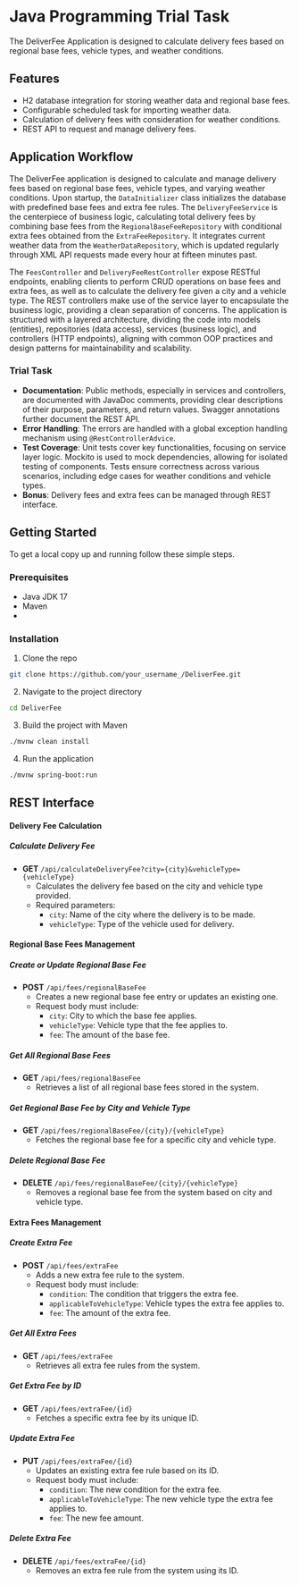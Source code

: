 # Java Programming Trial Task

The DeliverFee Application is designed to calculate delivery fees based on regional base fees, vehicle types, and weather conditions.

## Features

- H2 database integration for storing weather data and regional base fees.
- Configurable scheduled task for importing weather data.
- Calculation of delivery fees with consideration for weather conditions.
- REST API to request and manage delivery fees.

## Application Workflow

The DeliverFee application is designed to calculate and manage delivery fees based on regional base fees, vehicle types, and varying weather conditions. Upon startup, the `DataInitializer` class initializes the database with predefined base fees and extra fee rules. The `DeliveryFeeService` is the centerpiece of business logic, calculating total delivery fees by combining base fees from the `RegionalBaseFeeRepository` with conditional extra fees obtained from the `ExtraFeeRepository`. It integrates current weather data from the `WeatherDataRepository`, which is updated regularly through XML API requests made every hour at fifteen minutes past.

The `FeesController` and `DeliveryFeeRestController` expose RESTful endpoints, enabling clients to perform CRUD operations on base fees and extra fees, as well as to calculate the delivery fee given a city and a vehicle type. The REST controllers make use of the service layer to encapsulate the business logic, providing a clean separation of concerns. The application is structured with a layered architecture, dividing the code into models (entities), repositories (data access), services (business logic), and controllers (HTTP endpoints), aligning with common OOP practices and design patterns for maintainability and scalability.

### Trial Task
- **Documentation**: Public methods, especially in services and controllers, are documented with JavaDoc comments, providing clear descriptions of their purpose, parameters, and return values. Swagger annotations further document the REST API.
- **Error Handling**: The errors are handled with a global exception handling mechanism using `@RestControllerAdvice`.
- **Test Coverage**: Unit tests cover key functionalities, focusing on service layer logic. Mockito is used to mock dependencies, allowing for isolated testing of components. Tests ensure correctness across various scenarios, including edge cases for weather conditions and vehicle types.
- **Bonus**: Delivery fees and extra fees can be managed through REST interface.

## Getting Started

To get a local copy up and running follow these simple steps.

### Prerequisites

- Java JDK 17
- Maven
- 
### Installation

1. Clone the repo
  ```sh
  git clone https://github.com/your_username_/DeliverFee.git
  ```
2. Navigate to the project directory
  ```sh
  cd DeliverFee
  ```
3. Build the project with Maven
  ```sh
  ./mvnw clean install
  ```
4. Run the application
  ```sh
  ./mvnw spring-boot:run
  ```

## REST Interface
#### Delivery Fee Calculation

##### Calculate Delivery Fee
- **GET** `/api/calculateDeliveryFee?city={city}&vehicleType={vehicleType}`
  - Calculates the delivery fee based on the city and vehicle type provided.
  - Required parameters:
    - `city`: Name of the city where the delivery is to be made.
    - `vehicleType`: Type of the vehicle used for delivery.

#### Regional Base Fees Management

##### Create or Update Regional Base Fee
- **POST** `/api/fees/regionalBaseFee`
  - Creates a new regional base fee entry or updates an existing one.
  - Request body must include:
    - `city`: City to which the base fee applies.
    - `vehicleType`: Vehicle type that the fee applies to.
    - `fee`: The amount of the base fee.

##### Get All Regional Base Fees
- **GET** `/api/fees/regionalBaseFee`
  - Retrieves a list of all regional base fees stored in the system.

##### Get Regional Base Fee by City and Vehicle Type
- **GET** `/api/fees/regionalBaseFee/{city}/{vehicleType}`
  - Fetches the regional base fee for a specific city and vehicle type.

##### Delete Regional Base Fee
- **DELETE** `/api/fees/regionalBaseFee/{city}/{vehicleType}`
  - Removes a regional base fee from the system based on city and vehicle type.

#### Extra Fees Management

##### Create Extra Fee
- **POST** `/api/fees/extraFee`
  - Adds a new extra fee rule to the system.
  - Request body must include:
    - `condition`: The condition that triggers the extra fee.
    - `applicableToVehicleType`: Vehicle types the extra fee applies to.
    - `fee`: The amount of the extra fee.

##### Get All Extra Fees
- **GET** `/api/fees/extraFee`
  - Retrieves all extra fee rules from the system.

##### Get Extra Fee by ID
- **GET** `/api/fees/extraFee/{id}`
  - Fetches a specific extra fee by its unique ID.

##### Update Extra Fee
- **PUT** `/api/fees/extraFee/{id}`
  - Updates an existing extra fee rule based on its ID.
  - Request body must include:
    - `condition`: The new condition for the extra fee.
    - `applicableToVehicleType`: The new vehicle type the extra fee applies to.
    - `fee`: The new fee amount.

##### Delete Extra Fee
- **DELETE** `/api/fees/extraFee/{id}`
  - Removes an extra fee rule from the system using its ID.
